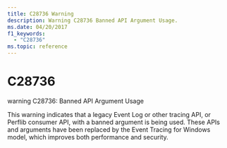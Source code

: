 ```yaml
---
title: C28736 Warning
description: Warning C28736 Banned API Argument Usage.
ms.date: 04/20/2017
f1_keywords: 
  - "C28736"
ms.topic: reference
---
```


# C28736

warning C28736: Banned API Argument Usage

This warning indicates that a legacy Event Log or other tracing API, or Perflib consumer API, with a banned argument is being used. These APIs and arguments have been replaced by the Event Tracing for Windows model, which improves both performance and security.
